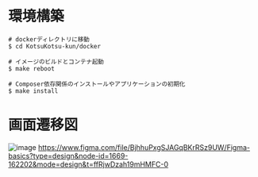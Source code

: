 # 環境構築
```
# dockerディレクトリに移動
$ cd KotsuKotsu-kun/docker

# イメージのビルドとコンテナ起動
$ make reboot

# Composer依存関係のインストールやアプリケーションの初期化
$ make install
```

# 画面遷移図
![image](https://github.com/kenswin-oga/KotsuKotsu-kun/assets/131173350/6f23cc34-517b-475a-9585-b62d6208dc5b)
https://www.figma.com/file/BjhhuPxgSJAGqBKrRSz9UW/Figma-basics?type=design&node-id=1669-162202&mode=design&t=ffRjwDzah19mHMFC-0
